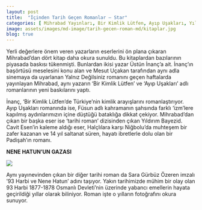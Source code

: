 ```yaml
---
layout: post
title:  "İçinden Tarih Geçen Romanlar – Star"
categories: [ Mihrabad Yayınları, Bir Kimlik Lütfen, Ayıp Uşakları, Yıldırım Beyazıd, 93 Harbi ve Nene Hatun, ]
image: assets/images/md-image/tarih-gecen-roman-md/kitaplar.jpg 
blog: true
---
```


Yerli değerlere önem veren yazarların eserlerini ön plana çıkaran Mihrabad’dan dört kitap daha okura sunuldu. Bu kitaplardan bazılarının piyasada baskısı tükenmişti. Bunlardan ikisi yazar Üstün İnanç’a ait. İnanç’ın başörtüsü meselesini konu alan ve Mesut Uçakan tarafından aynı adla sinemaya da uyarlanan Yalnız Değilsiniz romanını geçen haftalarda yayınlayan Mihrabad, aynı yazarın ‘Bir Kimlik Lütfen’ ve ‘Ayıp Uşakları’ adlı romanlarının yeni baskılarını yaptı.

İnanç, ‘Bir Kimlik Lütfen’de Türkiye’nin kimlik arayışlarını romanlaştırıyor. Ayıp Uşakları romanında ise, Füsun adlı kahramanın şahsında farklı ‘izm’lere kapılmış aydınlarımızın içine düştüğü bataklığa dikkat çekiyor. Mihrabad’dan çıkan bir başka eser ise ‘tarihi roman’ dizisinden çıkan Yıldırım Bayezid. Cavit Esen’in kaleme aldığı eser, Halçlılara karşı Niğbolu’da muhteşem bir zafer kazanan ve 14 yıl saltanat süren, hayatı ibretlerle dolu olan bir Padişah’ın romanı.

**NENE HATUN’UN GAZASI**

![](assets/images/md-image/tarih-gecen-roman-md/nene-hatun.jpg)

Aynı yayınevinden çıkan bir diğer tarihi roman da Sara Gürbüz Özeren imzalı ’93 Harbi ve Nene Hatun’ adını taşıyor. Yakın tarihimizde mühim bir olay olan 93 Harbi 1877-1878 Osmanlı Devleti’nin üzerinde yabancı emellerin hayata geçirildiği yıllar olarak biliniyor. Roman işte o yılların fotoğrafını okura sunuyor.